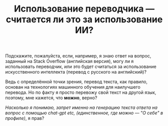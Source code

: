 ﻿---
title: "Использование переводчика — считается ли это за использование ИИ?"
se.owner.user_id: 584395
se.owner.display_name: "Artem"
se.owner.link: "https://ru.meta.stackoverflow.com/users/584395/artem"
se.link: "https://ru.meta.stackoverflow.com/questions/14254/%d0%98%d1%81%d0%bf%d0%be%d0%bb%d1%8c%d0%b7%d0%be%d0%b2%d0%b0%d0%bd%d0%b8%d0%b5-%d0%bf%d0%b5%d1%80%d0%b5%d0%b2%d0%be%d0%b4%d1%87%d0%b8%d0%ba%d0%b0-%d1%81%d1%87%d0%b8%d1%82%d0%b0%d0%b5%d1%82%d1%81%d1%8f-%d0%bb%d0%b8-%d1%8d%d1%82%d0%be-%d0%b7%d0%b0-%d0%b8%d1%81%d0%bf%d0%be%d0%bb%d1%8c%d0%b7%d0%be%d0%b2%d0%b0%d0%bd%d0%b8%d0%b5-%d0%98%d0%98"
se.question_id: 14254
se.post_type: question
---
<p>Подскажите, пожалуйста, если, например, я знаю ответ на вопрос, заданный на Stack Overflow (английская версия), могу ли я использовать переводчик, или это будет считаться за использование искусственного интеллекта (перевод с русского на английский)?</p>
<p>Ведь с определённой точки зрения, перевод текста, как правило, основан на технологиях машинного обучения для наилучшего перевода.
Но по факту я просто перевожу свой текст на другой язык, поэтому, мне кажется, что <strong>можно</strong>, верно?</p>
<p><em>Насколько я понимаю, запрет именно на генерацию текста ответа на вопрос с помощью chat-gpt etc, (единственное, где можно — &quot;О себе&quot; в профиле)</em>, я прав?</p>

